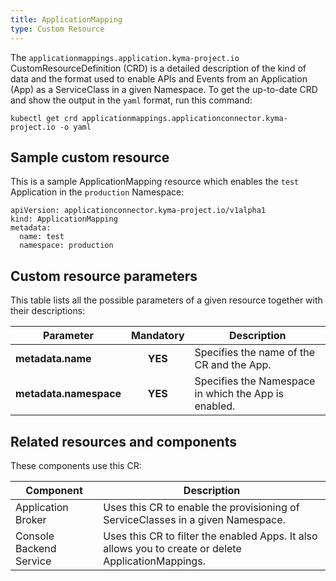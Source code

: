 ```yaml
---
title: ApplicationMapping
type: Custom Resource
---
```


The `applicationmappings.application.kyma-project.io` CustomResourceDefinition (CRD) is a detailed description of the kind of data and the format used to enable APIs and Events from an Application (App) as a ServiceClass in a given Namespace. To get the up-to-date CRD and show the output in the `yaml` format, run this command:

```
kubectl get crd applicationmappings.applicationconnector.kyma-project.io -o yaml
```

## Sample custom resource

This is a sample ApplicationMapping resource which enables the `test` Application in the `production` Namespace:

```
apiVersion: applicationconnector.kyma-project.io/v1alpha1
kind: ApplicationMapping
metadata:
  name: test
  namespace: production
```

## Custom resource parameters

This table lists all the possible parameters of a given resource together with their descriptions:

| Parameter   |      Mandatory      |  Description |
|----------|:-------------:|------|
| **metadata.name** |    **YES**   | Specifies the name of the CR and the App. |
| **metadata.namespace** |    **YES**   | Specifies the Namespace in which the App is enabled. |

## Related resources and components

These components use this CR:

| Component   |   Description |
|----------|------|
| Application Broker |  Uses this CR to enable the provisioning of ServiceClasses in a given Namespace. |
| Console Backend Service | Uses this CR to filter the enabled Apps. It also allows you to create or delete ApplicationMappings. |
